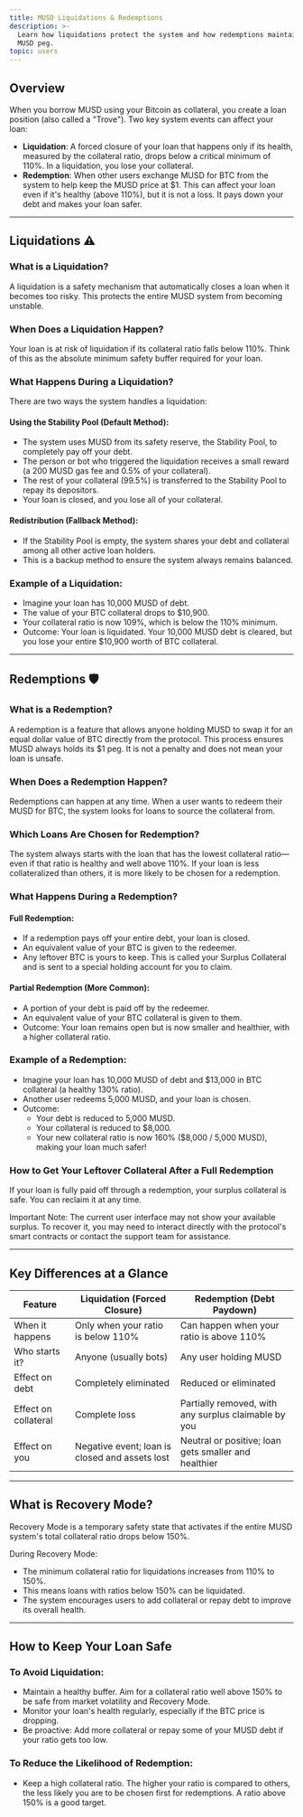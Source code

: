 ```yaml
---
title: MUSD Liquidations & Redemptions
description: >-
  Learn how liquidations protect the system and how redemptions maintain the
  MUSD peg.
topic: users
---
```


## Overview
When you borrow MUSD using your Bitcoin as collateral, you create a loan position (also called a "Trove"). Two key system events can affect your loan:

- **Liquidation**: A forced closure of your loan that happens only if its health, measured by the collateral ratio, drops below a critical minimum of 110%. In a liquidation, you lose your collateral.
- **Redemption**: When other users exchange MUSD for BTC from the system to help keep the MUSD price at \$1. This can affect your loan even if it's healthy (above 110%), but it is not a loss. It pays down your debt and makes your loan safer.

---

## Liquidations ⚠️

### What is a Liquidation?
A liquidation is a safety mechanism that automatically closes a loan when it becomes too risky. This protects the entire MUSD system from becoming unstable.

### When Does a Liquidation Happen?
Your loan is at risk of liquidation if its collateral ratio falls below 110%. Think of this as the absolute minimum safety buffer required for your loan.

### What Happens During a Liquidation?
There are two ways the system handles a liquidation:

#### Using the Stability Pool (Default Method):
- The system uses MUSD from its safety reserve, the Stability Pool, to completely pay off your debt.
- The person or bot who triggered the liquidation receives a small reward (a 200 MUSD gas fee and 0.5% of your collateral).
- The rest of your collateral (99.5%) is transferred to the Stability Pool to repay its depositors.
- Your loan is closed, and you lose all of your collateral.

#### Redistribution (Fallback Method):
- If the Stability Pool is empty, the system shares your debt and collateral among all other active loan holders.
- This is a backup method to ensure the system always remains balanced.

### Example of a Liquidation:
- Imagine your loan has 10,000 MUSD of debt.
- The value of your BTC collateral drops to \$10,900.
- Your collateral ratio is now 109%, which is below the 110% minimum.
- Outcome: Your loan is liquidated. Your 10,000 MUSD debt is cleared, but you lose your entire \$10,900 worth of BTC collateral.

---

## Redemptions 🛡️

### What is a Redemption?
A redemption is a feature that allows anyone holding MUSD to swap it for an equal dollar value of BTC directly from the protocol. This process ensures MUSD always holds its \$1 peg. It is not a penalty and does not mean your loan is unsafe.

### When Does a Redemption Happen?
Redemptions can happen at any time. When a user wants to redeem their MUSD for BTC, the system looks for loans to source the collateral from.

### Which Loans Are Chosen for Redemption?
The system always starts with the loan that has the lowest collateral ratio—even if that ratio is healthy and well above 110%. If your loan is less collateralized than others, it is more likely to be chosen for a redemption.

### What Happens During a Redemption?

#### Full Redemption:
- If a redemption pays off your entire debt, your loan is closed.
- An equivalent value of your BTC is given to the redeemer.
- Any leftover BTC is yours to keep. This is called your Surplus Collateral and is sent to a special holding account for you to claim.

#### Partial Redemption (More Common):
- A portion of your debt is paid off by the redeemer.
- An equivalent value of your BTC collateral is given to them.
- Outcome: Your loan remains open but is now smaller and healthier, with a higher collateral ratio.

### Example of a Redemption:
- Imagine your loan has 10,000 MUSD of debt and \$13,000 in BTC collateral (a healthy 130% ratio).
- Another user redeems 5,000 MUSD, and your loan is chosen.
- Outcome:
  - Your debt is reduced to 5,000 MUSD.
  - Your collateral is reduced to \$8,000.
  - Your new collateral ratio is now 160% (\$8,000 / 5,000 MUSD), making your loan much safer!

### How to Get Your Leftover Collateral After a Full Redemption
If your loan is fully paid off through a redemption, your surplus collateral is safe. You can reclaim it at any time.

Important Note: The current user interface may not show your available surplus. To recover it, you may need to interact directly with the protocol's smart contracts or contact the support team for assistance.

---

## Key Differences at a Glance

| Feature | Liquidation (Forced Closure) | Redemption (Debt Paydown) |
| --- | --- | --- |
| When it happens | Only when your ratio is below 110% | Can happen when your ratio is above 110% |
| Who starts it? | Anyone (usually bots) | Any user holding MUSD |
| Effect on debt | Completely eliminated | Reduced or eliminated |
| Effect on collateral | Complete loss | Partially removed, with any surplus claimable by you |
| Effect on you | Negative event; loan is closed and assets lost | Neutral or positive; loan gets smaller and healthier |

---

## What is Recovery Mode?
Recovery Mode is a temporary safety state that activates if the entire MUSD system's total collateral ratio drops below 150%.

During Recovery Mode:
- The minimum collateral ratio for liquidations increases from 110% to 150%.
- This means loans with ratios below 150% can be liquidated.
- The system encourages users to add collateral or repay debt to improve its overall health.

---

## How to Keep Your Loan Safe

### To Avoid Liquidation:
- Maintain a healthy buffer. Aim for a collateral ratio well above 150% to be safe from market volatility and Recovery Mode.
- Monitor your loan's health regularly, especially if the BTC price is dropping.
- Be proactive: Add more collateral or repay some of your MUSD debt if your ratio gets too low.

### To Reduce the Likelihood of Redemption:
- Keep a high collateral ratio. The higher your ratio is compared to others, the less likely you are to be chosen first for redemptions. A ratio above 150% is a good target.